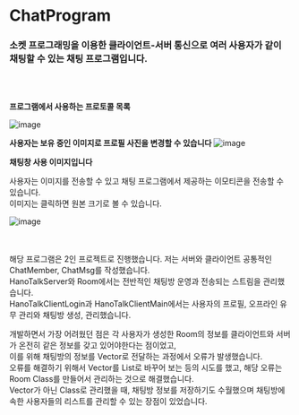 # ChatProgram

### 소켓 프로그래밍을 이용한 클라이언트-서버 통신으로 여러 사용자가 같이 채팅할 수 있는 채팅 프로그램입니다.


<br>
<br>

__프로그램에서 사용하는 프로토콜 목록__

![image](https://user-images.githubusercontent.com/57720521/193584898-8cb97e88-1302-4f29-b1e4-92f68ab27cd0.png)

__사용자는 보유 중인 이미지로 프로필 사진을 변경할 수 있습니다__
![image](https://user-images.githubusercontent.com/57720521/193585019-7e668e10-330e-4463-908a-c7976dd0dc3a.png)

__채팅창 사용 이미지입니다__

사용자는 이미지를 전송할 수 있고 채팅 프로그램에서 제공하는 이모티콘을 전송할 수 있습니다. <br>
이미지는 클릭하면 원본 크기로 볼 수 있습니다.


![image](https://user-images.githubusercontent.com/57720521/193585184-9b99cf9d-1a14-4e23-9213-91225eb44c91.png)

<br>
<br>
해당 프로그램은 2인 프로젝트로 진행했습니다.
저는 서버와 클라이언트 공통적인 ChatMember, ChatMsg를 작성했습니다.<br>
HanoTalkServer와 Room에서는 전반적인 채팅방 운영과 전송되는 스트림을 관리했습니다.<br>
HanoTalkClientLogin과 HanoTalkClientMain에서는 사용자의 프로필, 오프라인 유무 관리와 채팅방 생성, 관리했습니다.

개발하면서 가장 어려웠던 점은 각 사용자가 생성한 Room의 정보를 클라이언트와 서버가 온전히 같은 정보를 갖고 있어야한다는 점이었고,<br>
이를 위해 채팅방의 정보를 Vector로 전달하는 과정에서 오류가 발생했습니다.<br>
오류를 해결하기 위해서 Vector를 List로 바꾸어 보는 등의 시도를 했고,
해당 오류는 Room Class를 만들어서 관리하는 것으로 해결했습니다.<br>
Vector가 아닌 Class로 관리했을 때, 채팅방 정보를 저장하기도 수월했으며 채팅방에 속한 사용자들의 리스트를 관리할 수 있는 장점이 있었습니다.<br>
